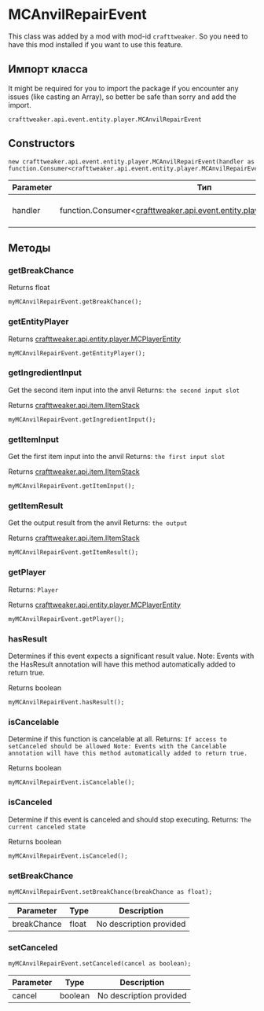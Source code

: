 # MCAnvilRepairEvent

This class was added by a mod with mod-id `crafttweaker`. So you need to have this mod installed if you want to use this feature.

## Импорт класса
It might be required for you to import the package if you encounter any issues (like casting an Array), so better be safe than sorry and add the import.
```zenscript
crafttweaker.api.event.entity.player.MCAnvilRepairEvent
```

## Constructors
```zenscript
new crafttweaker.api.event.entity.player.MCAnvilRepairEvent(handler as function.Consumer<crafttweaker.api.event.entity.player.MCAnvilRepairEvent>);
```
| Parameter | Тип                                                                                                                               | Описание                |
| --------- | --------------------------------------------------------------------------------------------------------------------------------- | ----------------------- |
| handler   | function.Consumer<[crafttweaker.api.event.entity.player.MCAnvilRepairEvent](/vanilla/api/event/entity/player/MCAnvilRepairEvent)> | No description provided |



## Методы
### getBreakChance

Returns float

```zenscript
myMCAnvilRepairEvent.getBreakChance();
```

### getEntityPlayer

Returns [crafttweaker.api.entity.player.MCPlayerEntity](/vanilla/api/entity/player/MCPlayerEntity)

```zenscript
myMCAnvilRepairEvent.getEntityPlayer();
```

### getIngredientInput

Get the second item input into the anvil Returns: `the second input slot`

Returns [crafttweaker.api.item.IItemStack](/vanilla/api/items/IItemStack)

```zenscript
myMCAnvilRepairEvent.getIngredientInput();
```

### getItemInput

Get the first item input into the anvil Returns: `the first input slot`

Returns [crafttweaker.api.item.IItemStack](/vanilla/api/items/IItemStack)

```zenscript
myMCAnvilRepairEvent.getItemInput();
```

### getItemResult

Get the output result from the anvil Returns: `the output`

Returns [crafttweaker.api.item.IItemStack](/vanilla/api/items/IItemStack)

```zenscript
myMCAnvilRepairEvent.getItemResult();
```

### getPlayer

Returns: `Player`

Returns [crafttweaker.api.entity.player.MCPlayerEntity](/vanilla/api/entity/player/MCPlayerEntity)

```zenscript
myMCAnvilRepairEvent.getPlayer();
```

### hasResult

Determines if this event expects a significant result value. Note: Events with the HasResult annotation will have this method automatically added to return true.

Returns boolean

```zenscript
myMCAnvilRepairEvent.hasResult();
```

### isCancelable

Determine if this function is cancelable at all. Returns: `If access to setCanceled should be allowed
 Note:
 Events with the Cancelable annotation will have this method automatically added to return true.`

Returns boolean

```zenscript
myMCAnvilRepairEvent.isCancelable();
```

### isCanceled

Determine if this event is canceled and should stop executing. Returns: `The current canceled state`

Returns boolean

```zenscript
myMCAnvilRepairEvent.isCanceled();
```

### setBreakChance

```zenscript
myMCAnvilRepairEvent.setBreakChance(breakChance as float);
```

| Parameter   | Type  | Description             |
| ----------- | ----- | ----------------------- |
| breakChance | float | No description provided |


### setCanceled

```zenscript
myMCAnvilRepairEvent.setCanceled(cancel as boolean);
```

| Parameter | Type    | Description             |
| --------- | ------- | ----------------------- |
| cancel    | boolean | No description provided |



